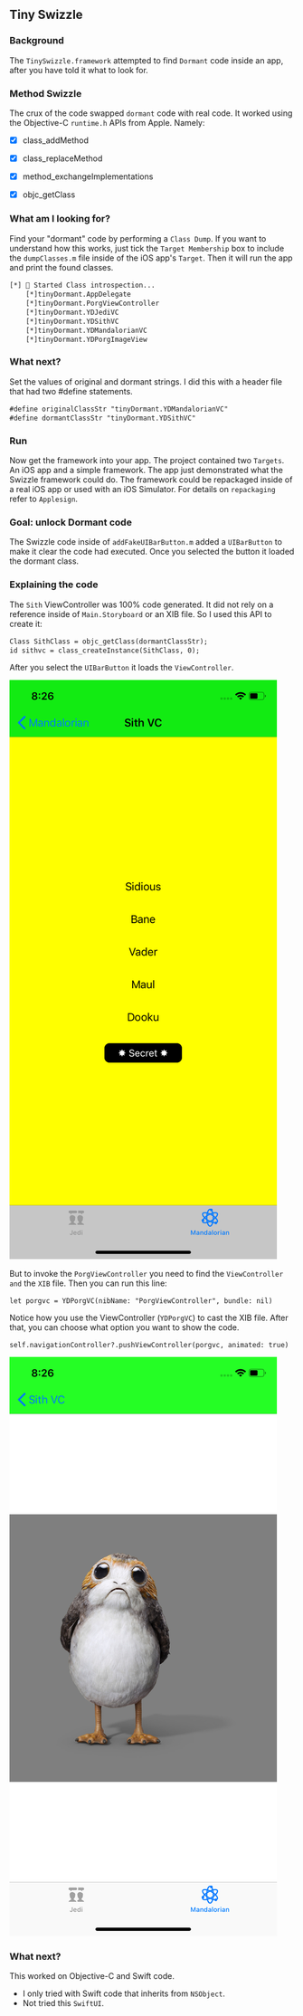 
## Tiny Swizzle
### Background
The `TinySwizzle.framework` attempted to find `Dormant` code inside an app, after you have told it what to look for.  

### Method Swizzle
The crux of the code swapped `dormant` code with real code. It worked using the Objective-C `runtime.h` APIs from Apple.  Namely:

- [x]  class_addMethod
- [x]  class_replaceMethod
- [x]  method_exchangeImplementations
- [x]  objc_getClass


### What am I looking for?
Find your "dormant" code by performing a `Class Dump`.   If you want to understand how this works, just tick the `Target Membership` box to include the  `dumpClasses.m` file inside of the iOS app's `Target`.  Then it will run the app and print the found classes.
```
[*] 🌠 Started Class introspection...
    [*]tinyDormant.AppDelegate
    [*]tinyDormant.PorgViewController
    [*]tinyDormant.YDJediVC
    [*]tinyDormant.YDSithVC
    [*]tinyDormant.YDMandalorianVC
    [*]tinyDormant.YDPorgImageView
```
### What next?
Set the values of original and dormant strings.  I did this with a header file that had two #define statements.
```
#define originalClassStr "tinyDormant.YDMandalorianVC"
#define dormantClassStr "tinyDormant.YDSithVC"
```
### Run
Now get the framework into your app.  The project contained two `Targets`.  An iOS app and a simple framework.  The app just demonstrated what the Swizzle framework could do.  The framework could be repackaged inside of a real iOS app or used with an iOS Simulator.  For details on `repackaging` refer to `Applesign`.

### Goal: unlock Dormant code
The Swizzle code inside of `addFakeUIBarButton.m` added a `UIBarButton` to make it clear the code had executed.  Once you selected the button it loaded the dormant class.


### Explaining the code
The `Sith` ViewController was 100% code generated.  It did not rely on a reference inside of `Main.Storyboard` or an XIB file. So I used this API to create it:
```
Class SithClass = objc_getClass(dormantClassStr);
id sithvc = class_createInstance(SithClass, 0);
```
After you select the `UIBarButton` it loads the `ViewController`.

![sith](tinyDormant/readme_images/sith.png)

But to invoke the `PorgViewController` you need to find the `ViewController and` the `XIB` file.  Then you can run this line:
```
let porgvc = YDPorgVC(nibName: "PorgViewController", bundle: nil)
```
Notice how you use the ViewController (`YDPorgVC`) to cast the XIB file.  After that, you can choose what option you want to show the code.
```
self.navigationController?.pushViewController(porgvc, animated: true)
```

![porg](tinyDormant/readme_images/porg.png)

### What next?
This worked on Objective-C and Swift code.  

- I only tried with Swift code that inherits from `NSObject`.
- Not tried this `SwiftUI`.
